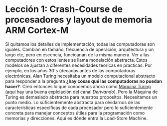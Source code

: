 # Lección 1: Crash-Course de procesadores y layout de memoria ARM Cortex-M

Si quitamos los detalles de implementación, todas las computadoras son iguales. Cambian en tamaño, frecuencia de operación, arquitectura y un largo etc, pero en escencia, funcioanan de la misma manera. Ver a las computadores con estos lentes se llama modelación abstracta. Estos modelos se ajustan a diferentes necesidades teoricas en practicas. Por ejemplo, en los años 30´s (decadas antes de las computadoras electrónicas, Alan Turing necesitaba un modelo computacional abstracto para responder a la pregunta **¿hay cosas qué las computadoras no puedan hacer?**. Creó entonces lo que conocemos ahora como [Máquina Turing](https://youtu.be/iaXLDz_UeYY) (aquí hay una buena explciación del canal *Derivando*). Pero la Máquina de Turing es demasiado abstracta para nuestros propositos. Necesitamos un punto medio. Lo suficientemente abstracta para olvidarnos de las características especificas de cada procesador pero lo suficientemente concreta para manejar conceptos útiles para la programación como memorias y direcciones. Aquí es dónde entra la Load-Store Machine. 
